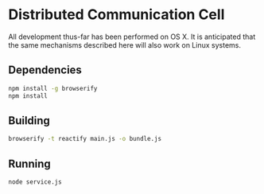 # Distributed Communication Cell

All development thus-far has been performed on OS X. It is anticipated that the same mechanisms described here will also work on Linux systems.

## Dependencies

```bash
npm install -g browserify
npm install
```

## Building

```bash
browserify -t reactify main.js -o bundle.js
```

## Running

```bash
node service.js
```

